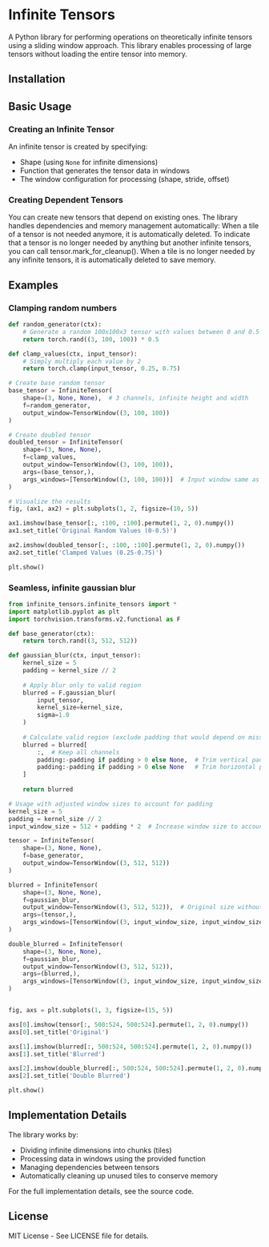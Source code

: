 # Infinite Tensors

A Python library for performing operations on theoretically infinite tensors using a sliding window approach. This library enables processing of large tensors without loading the entire tensor into memory.

## Installation

## Basic Usage

### Creating an Infinite Tensor

An infinite tensor is created by specifying:

*   Shape (using `None` for infinite dimensions)
*   Function that generates the tensor data in windows
*   The window configuration for processing (shape, stride, offset)

### Creating Dependent Tensors

You can create new tensors that depend on existing ones. The library handles dependencies and memory management automatically: When a tile of a tensor is not needed anymore, it is automatically deleted. To indicate that a tensor is no longer needed by anything but another infinite tensors, you can call tensor.mark_for_cleanup().
When a tile is no longer needed by any infinite tensors, it is automatically deleted to save memory.

## Examples

### Clamping random numbers
```python
def random_generator(ctx):
    # Generate a random 100x100x3 tensor with values between 0 and 0.5
    return torch.rand((3, 100, 100)) * 0.5

def clamp_values(ctx, input_tensor):
    # Simply multiply each value by 2
    return torch.clamp(input_tensor, 0.25, 0.75)

# Create base random tensor
base_tensor = InfiniteTensor(
    shape=(3, None, None),  # 3 channels, infinite height and width
    f=random_generator,
    output_window=TensorWindow((3, 100, 100))
)

# Create doubled tensor
doubled_tensor = InfiniteTensor(
    shape=(3, None, None),
    f=clamp_values,
    output_window=TensorWindow((3, 100, 100)),
    args=(base_tensor,),
    args_windows=[TensorWindow((3, 100, 100))]  # Input window same as output
)

# Visualize the results
fig, (ax1, ax2) = plt.subplots(1, 2, figsize=(10, 5))

ax1.imshow(base_tensor[:, :100, :100].permute(1, 2, 0).numpy())
ax1.set_title('Original Random Values (0-0.5)')

ax2.imshow(doubled_tensor[:, :100, :100].permute(1, 2, 0).numpy())
ax2.set_title('Clamped Values (0.25-0.75)')

plt.show()
```


### Seamless, infinite gaussian blur
```python
from infinite_tensors.infinite_tensors import *
import matplotlib.pyplot as plt
import torchvision.transforms.v2.functional as F

def base_generator(ctx):
    return torch.rand((3, 512, 512))

def gaussian_blur(ctx, input_tensor):
    kernel_size = 5
    padding = kernel_size // 2
    
    # Apply blur only to valid region
    blurred = F.gaussian_blur(
        input_tensor,
        kernel_size=kernel_size,
        sigma=1.0
    )
    
    # Calculate valid region (exclude padding that would depend on missing data)
    blurred = blurred[
        :,  # Keep all channels
        padding:-padding if padding > 0 else None,  # Trim vertical padding
        padding:-padding if padding > 0 else None   # Trim horizontal padding
    ]
    
    return blurred

# Usage with adjusted window sizes to account for padding
kernel_size = 5
padding = kernel_size // 2
input_window_size = 512 + padding * 2  # Increase window size to account for padding

tensor = InfiniteTensor(
    shape=(3, None, None),
    f=base_generator,
    output_window=TensorWindow((3, 512, 512))
)

blurred = InfiniteTensor(
    shape=(3, None, None),
    f=gaussian_blur,
    output_window=TensorWindow((3, 512, 512)),  # Original size without padding
    args=(tensor,),
    args_windows=[TensorWindow((3, input_window_size, input_window_size), (3, 512, 512), (0, -padding, -padding))]  # Padded input window
)

double_blurred = InfiniteTensor(
    shape=(3, None, None),
    f=gaussian_blur, 
    output_window=TensorWindow((3, 512, 512)),
    args=(blurred,),
    args_windows=[TensorWindow((3, input_window_size, input_window_size), (3, 512, 512), (0, -padding, -padding))]
)


fig, axs = plt.subplots(1, 3, figsize=(15, 5))

axs[0].imshow(tensor[:, 500:524, 500:524].permute(1, 2, 0).numpy())
axs[0].set_title('Original')

axs[1].imshow(blurred[:, 500:524, 500:524].permute(1, 2, 0).numpy())
axs[1].set_title('Blurred')

axs[2].imshow(double_blurred[:, 500:524, 500:524].permute(1, 2, 0).numpy())
axs[2].set_title('Double Blurred')

plt.show()
```

## Implementation Details

The library works by:

*   Dividing infinite dimensions into chunks (tiles)
*   Processing data in windows using the provided function
*   Managing dependencies between tensors
*   Automatically cleaning up unused tiles to conserve memory

For the full implementation details, see the source code.

## License

MIT License - See LICENSE file for details.